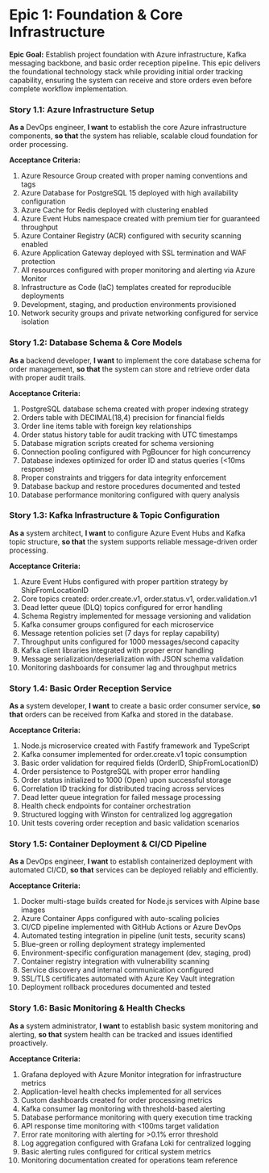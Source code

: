 # Epic 1: Foundation & Core Infrastructure

**Epic Goal:** Establish project foundation with Azure infrastructure, Kafka messaging backbone, and basic order reception pipeline. This epic delivers the foundational technology stack while providing initial order tracking capability, ensuring the system can receive and store orders even before complete workflow implementation.

### Story 1.1: Azure Infrastructure Setup

**As a** DevOps engineer,
**I want** to establish the core Azure infrastructure components,
**so that** the system has reliable, scalable cloud foundation for order processing.

**Acceptance Criteria:**
1. Azure Resource Group created with proper naming conventions and tags
2. Azure Database for PostgreSQL 15 deployed with high availability configuration
3. Azure Cache for Redis deployed with clustering enabled
4. Azure Event Hubs namespace created with premium tier for guaranteed throughput
5. Azure Container Registry (ACR) configured with security scanning enabled
6. Azure Application Gateway deployed with SSL termination and WAF protection
7. All resources configured with proper monitoring and alerting via Azure Monitor
8. Infrastructure as Code (IaC) templates created for reproducible deployments
9. Development, staging, and production environments provisioned
10. Network security groups and private networking configured for service isolation

### Story 1.2: Database Schema & Core Models

**As a** backend developer,
**I want** to implement the core database schema for order management,
**so that** the system can store and retrieve order data with proper audit trails.

**Acceptance Criteria:**
1. PostgreSQL database schema created with proper indexing strategy
2. Orders table with DECIMAL(18,4) precision for financial fields
3. Order line items table with foreign key relationships
4. Order status history table for audit tracking with UTC timestamps
5. Database migration scripts created for schema versioning
6. Connection pooling configured with PgBouncer for high concurrency
7. Database indexes optimized for order ID and status queries (<10ms response)
8. Proper constraints and triggers for data integrity enforcement
9. Database backup and restore procedures documented and tested
10. Database performance monitoring configured with query analysis

### Story 1.3: Kafka Infrastructure & Topic Configuration

**As a** system architect,
**I want** to configure Azure Event Hubs and Kafka topic structure,
**so that** the system supports reliable message-driven order processing.

**Acceptance Criteria:**
1. Azure Event Hubs configured with proper partition strategy by ShipFromLocationID
2. Core topics created: order.create.v1, order.status.v1, order.validation.v1
3. Dead letter queue (DLQ) topics configured for error handling
4. Schema Registry implemented for message versioning and validation
5. Kafka consumer groups configured for each microservice
6. Message retention policies set (7 days for replay capability)
7. Throughput units configured for 1000 messages/second capacity
8. Kafka client libraries integrated with proper error handling
9. Message serialization/deserialization with JSON schema validation
10. Monitoring dashboards for consumer lag and throughput metrics

### Story 1.4: Basic Order Reception Service

**As a** system developer,
**I want** to create a basic order consumer service,
**so that** orders can be received from Kafka and stored in the database.

**Acceptance Criteria:**
1. Node.js microservice created with Fastify framework and TypeScript
2. Kafka consumer implemented for order.create.v1 topic consumption
3. Basic order validation for required fields (OrderID, ShipFromLocationID)
4. Order persistence to PostgreSQL with proper error handling
5. Order status initialized to 1000 (Open) upon successful storage
6. Correlation ID tracking for distributed tracing across services
7. Dead letter queue integration for failed message processing
8. Health check endpoints for container orchestration
9. Structured logging with Winston for centralized log aggregation
10. Unit tests covering order reception and basic validation scenarios

### Story 1.5: Container Deployment & CI/CD Pipeline

**As a** DevOps engineer,
**I want** to establish containerized deployment with automated CI/CD,
**so that** services can be deployed reliably and efficiently.

**Acceptance Criteria:**
1. Docker multi-stage builds created for Node.js services with Alpine base images
2. Azure Container Apps configured with auto-scaling policies
3. CI/CD pipeline implemented with GitHub Actions or Azure DevOps
4. Automated testing integration in pipeline (unit tests, security scans)
5. Blue-green or rolling deployment strategy implemented
6. Environment-specific configuration management (dev, staging, prod)
7. Container registry integration with vulnerability scanning
8. Service discovery and internal communication configured
9. SSL/TLS certificates automated with Azure Key Vault integration
10. Deployment rollback procedures documented and tested

### Story 1.6: Basic Monitoring & Health Checks

**As a** system administrator,
**I want** to establish basic system monitoring and alerting,
**so that** system health can be tracked and issues identified proactively.

**Acceptance Criteria:**
1. Grafana deployed with Azure Monitor integration for infrastructure metrics
2. Application-level health checks implemented for all services
3. Custom dashboards created for order processing metrics
4. Kafka consumer lag monitoring with threshold-based alerting
5. Database performance monitoring with query execution time tracking
6. API response time monitoring with <100ms target validation
7. Error rate monitoring with alerting for >0.1% error threshold
8. Log aggregation configured with Grafana Loki for centralized logging
9. Basic alerting rules configured for critical system metrics
10. Monitoring documentation created for operations team reference